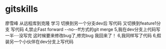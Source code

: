 ﻿# gitskills
廖雪峰 从远程库到克隆 学习
切换到另一个分支dev后 写代码
又切换到feature1分支 写代码
4,禁止Fast forward --no--ff方式的git merge
5,我在dev分支上代码写一半····没写完 这时候要来修改bug了,修完bug 我回来了！
6,我同样写了代码
6,假装另一个小伙伴在dev分支上写代码

